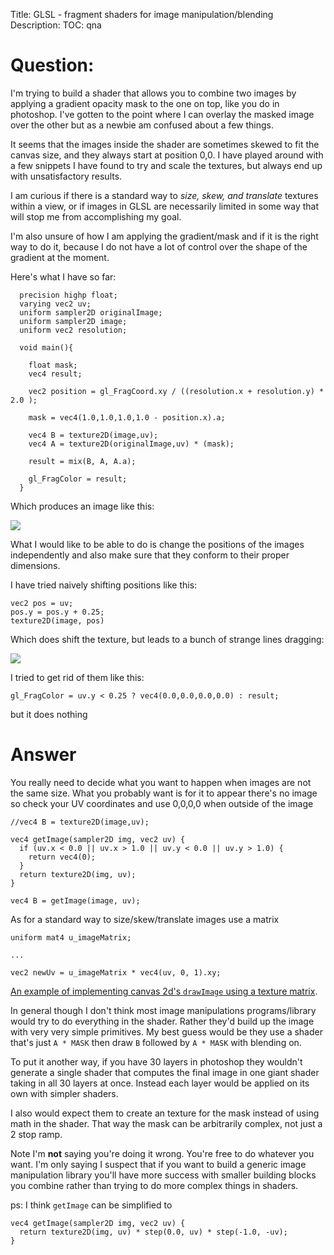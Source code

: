 Title: GLSL - fragment shaders for image manipulation/blending
Description:
TOC: qna

# Question:

I'm trying to build a shader that allows you to combine two images by applying a gradient opacity mask to the one on top, like you do in photoshop. I've gotten to the point where I can overlay the masked image over the other but as a newbie am confused about a few things.

It seems that the images inside the shader are sometimes skewed to fit the canvas size, and they always start at position 0,0. I have played around with a few snippets I have found to try and scale the textures, but always end up with unsatisfactory results. 

I am curious if there is a standard way to *size, skew, and translate* textures within a view, or if images in GLSL are necessarily limited in some way that will stop me from accomplishing my goal.

I'm also unsure of how I am applying the gradient/mask and if it is the right way to do it, because I do not have a lot of control over the shape of the gradient at the moment.

Here's what I have so far:

      precision highp float;
      varying vec2 uv;
      uniform sampler2D originalImage;
      uniform sampler2D image;
      uniform vec2 resolution;

      void main(){

        float mask;
        vec4 result;

        vec2 position = gl_FragCoord.xy / ((resolution.x + resolution.y) * 2.0 );

        mask = vec4(1.0,1.0,1.0,1.0 - position.x).a;

        vec4 B = texture2D(image,uv);
        vec4 A = texture2D(originalImage,uv) * (mask);

        result = mix(B, A, A.a);

        gl_FragColor = result;
      }

Which produces an image like this:

![](https://i.imgur.com/ULhkHhl.jpg)

What I would like to be able to do is change the positions of the images independently and also make sure that they conform to their proper dimensions. 

I have tried naively shifting positions like this:

    vec2 pos = uv;
    pos.y = pos.y + 0.25;
    texture2D(image, pos)

Which does shift the texture, but leads to a bunch of strange lines dragging:

![](https://i.imgur.com/sZ0x707.jpg)

I tried to get rid of them like this:

    gl_FragColor = uv.y < 0.25 ? vec4(0.0,0.0,0.0,0.0) : result;

but it does nothing
    


# Answer

You really need to decide what you want to happen when images are not the same size. What you probably want is for it to appear there's no image so check your UV coordinates and use 0,0,0,0 when outside of the image

    //vec4 B = texture2D(image,uv);

    vec4 getImage(sampler2D img, vec2 uv) {
      if (uv.x < 0.0 || uv.x > 1.0 || uv.y < 0.0 || uv.y > 1.0) {
        return vec4(0);
      }
      return texture2D(img, uv);
    }

    vec4 B = getImage(image, uv);

As for a standard way to size/skew/translate images use a matrix

    uniform mat4 u_imageMatrix;

    ...

    vec2 newUv = u_imageMatrix * vec4(uv, 0, 1).xy;

[An example of implementing canvas 2d's `drawImage` using a texture matrix](http://webglfundamentals.org/webgl/lessons/webgl-2d-drawimage.html).

In general though I don't think most image manipulations programs/library would try to do everything in the shader. Rather they'd build up the image with very very simple primitives. My best guess would be they use a shader that's just `A * MASK` then draw `B` followed by `A * MASK` with blending on.

To put it another way, if you have 30 layers in photoshop they wouldn't generate a single shader that computes the final image in one giant shader taking in all 30 layers at once. Instead each layer would be applied on its own with simpler shaders.

I also would expect them to create an texture for the mask instead of using math in the shader. That way the mask can be arbitrarily complex, not just a 2 stop ramp.

Note I'm **not** saying you're doing it wrong. You're free to do whatever you want. I'm only saying I suspect that if you want to build a generic image manipulation library you'll have more success with smaller building blocks you combine rather than trying to do more complex things in shaders.

ps: I think `getImage` can be simplified to

    vec4 getImage(sampler2D img, vec2 uv) {
      return texture2D(img, uv) * step(0.0, uv) * step(-1.0, -uv);
    }

